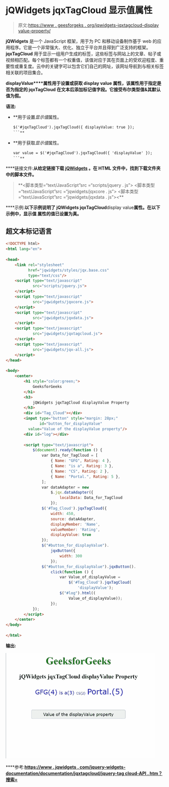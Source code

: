 # jQWidgets jqxTagCloud 显示值属性

> 原文:[https://www . geesforgeks . org/jqwidgets-jqxtagcloud-display value-property/](https://www.geeksforgeeks.org/jqwidgets-jqxtagcloud-displayvalue-property/)

**jQWidgets** 是一个 JavaScript 框架，用于为 PC 和移动设备制作基于 web 的应用程序。它是一个非常强大、优化、独立于平台并且得到广泛支持的框架。 **jqxTagCloud** 用于显示一组用户生成的标签，这些标签与网站上的文章、帖子或视频相匹配。每个标签都有一个权重值，该值对应于其在页面上的受欢迎程度、重要性或重复度。云中的关键字可以包含它们自己的网址，该网址导航到与相关标签相关联的项目集合。

**displayValue****属性用于设置或获取 display value 属性，该属性用于指定是否为指定的 jqxTagCloud 在文本后添加标记值字段。它接受布尔类型值&其默认值为假。**

****语法:****

*   **用于设置*显示值*属性。

    ```html
    $('#jqxTagCloud').jqxTagCloud({ displayValue: true });
    ```** 
*   **用于获取*显示值*属性。

    ```html
    var value = $('#jqxTagCloud').jqxTagCloud({ 'displayValue' });
    ```** 

****链接文件:**从给定链接下载 [jQWidgets](https://www.jqwidgets.com/download/) 。在 HTML 文件中，找到下载文件夹中的脚本文件。**

> <link rel="”stylesheet”" href="”jqwidgets/styles/jqx.base.css”" type="”text/css”"> **<脚本类型=“text/JavaScript”src =“scripts/jquery . js”></脚本>
> <脚本类型=“text/JavaScript”src =“jqwidgets/jqxcore . js”></脚本>
> <脚本类型=“text/JavaScript”src =“jqwidgets/jqxdata . js”><**

****示例:**以下示例说明了 jQWidgets jqxTagCloud**display value**属性。在以下示例中，**显示值** 属性的值已设置为真。**

## **超文本标记语言**

```html
<!DOCTYPE html>
<html lang="en">

<head>
    <link rel="stylesheet" 
          href="jqwidgets/styles/jqx.base.css"
          type="text/css"/>
    <script type="text/javascript" 
            src="scripts/jquery.js">
    </script>
    <script type="text/javascript" 
            src="jqwidgets/jqxcore.js">
    </script>
    <script type="text/javascript" 
            src="jqwidgets/jqxdata.js">
    </script>
    <script type="text/javascript" 
            src="jqwidgets/jqxtagcloud.js">
    </script>
    <script type="text/javascript" 
            src="jqwidgets/jqx-all.js">
    </script>
</head>

<body>
    <center>
        <h1 style="color:green;">
            GeeksforGeeks
        </h1>
        <h3>
            jQWidgets jqxTagCloud displayValue Property
        </h3>
        <div id="Tag_Cloud"></div>
        <input type="button" style="margin: 28px;" 
               id="button_for_displayValue"
          value="Value of the displayValue property"/>
        <div id="log"></div>

        <script type="text/javascript">
            $(document).ready(function () {
                var Data_for_TagCloud = [
                    { Name: "GFG", Rating: 4 },
                    { Name: "is a", Rating: 3 },
                    { Name: "CS", Rating: 2 },
                    { Name: "Portal.", Rating: 5 },
                ];
                var dataAdapter = new
                    $.jqx.dataAdapter({
                        localData: Data_for_TagCloud
                    });
                $('#Tag_Cloud').jqxTagCloud({
                    width: 450,
                    source: dataAdapter,
                    displayMember: 'Name',
                    valueMember: 'Rating',
                    displayValue: true
                });
                $("#button_for_displayValue").
                    jqxButton({
                        width: 300
                    });
                $("#button_for_displayValue").jqxButton().
                    click(function () {
                        var Value_of_displayValue =
                            $('#Tag_Cloud').jqxTagCloud(
                                'displayValue');
                        $("#log").html((
                            Value_of_displayValue));
                    });
            });
        </script>
    </center>
</body>

</html>
```

****输出:****

**![](img/da96ad97ebf33e94b4090a673cfb6b98.png)**

****参考:**[https://www . jqwidgets . com/jquery-widgets-documentation/documentation/jqxtagcloud/jquery-tag cloud-API . htm？搜索=](https://www.jqwidgets.com/jquery-widgets-documentation/documentation/jqxtagcloud/jquery-tagcloud-api.htm?search=)**